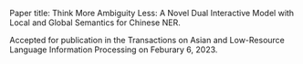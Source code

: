 Paper title: Think More Ambiguity Less: A Novel Dual Interactive Model with Local and Global Semantics for Chinese NER.

Accepted for publication in the Transactions on Asian and Low-Resource Language Information Processing on Feburary 6, 2023.
